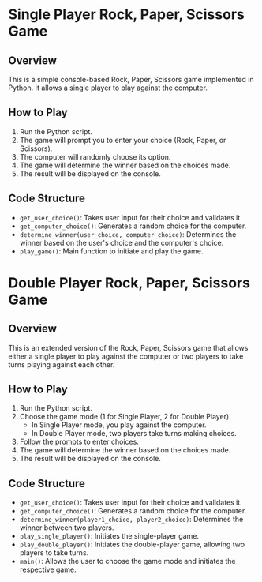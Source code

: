 # Single Player Rock, Paper, Scissors Game

## Overview
This is a simple console-based Rock, Paper, Scissors game implemented in Python. It allows a single player to play against the computer.

## How to Play
1. Run the Python script.
2. The game will prompt you to enter your choice (Rock, Paper, or Scissors).
3. The computer will randomly choose its option.
4. The game will determine the winner based on the choices made.
5. The result will be displayed on the console.

## Code Structure
- `get_user_choice()`: Takes user input for their choice and validates it.
- `get_computer_choice()`: Generates a random choice for the computer.
- `determine_winner(user_choice, computer_choice)`: Determines the winner based on the user's choice and the computer's choice.
- `play_game()`: Main function to initiate and play the game.

# Double Player Rock, Paper, Scissors Game

## Overview
This is an extended version of the Rock, Paper, Scissors game that allows either a single player to play against the computer or two players to take turns playing against each other.

## How to Play
1. Run the Python script.
2. Choose the game mode (1 for Single Player, 2 for Double Player).
   - In Single Player mode, you play against the computer.
   - In Double Player mode, two players take turns making choices.
3. Follow the prompts to enter choices.
4. The game will determine the winner based on the choices made.
5. The result will be displayed on the console.

## Code Structure
- `get_user_choice()`: Takes user input for their choice and validates it.
- `get_computer_choice()`: Generates a random choice for the computer.
- `determine_winner(player1_choice, player2_choice)`: Determines the winner between two players.
- `play_single_player()`: Initiates the single-player game.
- `play_double_player()`: Initiates the double-player game, allowing two players to take turns.
- `main()`: Allows the user to choose the game mode and initiates the respective game.
